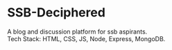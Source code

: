 # SSB-Deciphered
A blog and discussion platform for ssb aspirants.<br>
Tech Stack: HTML, CSS, JS, Node, Express, MongoDB.
